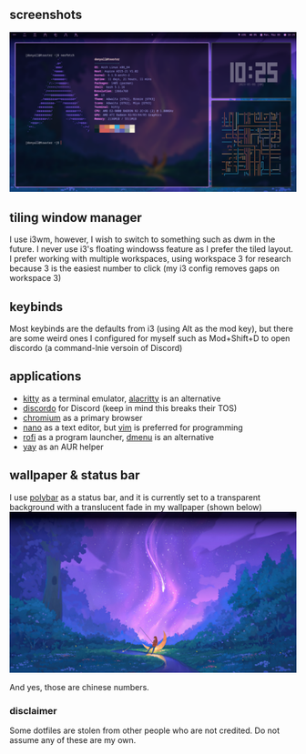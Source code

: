 ## screenshots

![alt text](https://github.com/DonYall/dotfiles/blob/main/screenshot.png?raw=true)

## tiling window manager

I use i3wm, however, I wish to switch to something such as dwm in the future. I never use i3's floating windowss feature as I prefer the tiled layout. I prefer working with multiple workspaces, using workspace 3 for research because 3 is the easiest number to click (my i3 config removes gaps on workspace 3)

## keybinds

Most keybinds are the defaults from i3 (using Alt as the mod key), but there are some weird ones I configured for myself such as Mod+Shift+D to open discordo (a command-lnie versoin of Discord)

## applications

* [kitty](https://archlinux.org/packages/community/x86_64/kitty) as a terminal emulator, [alacritty](https://archlinux.org/packages/community/x86_64/alacritty) is an alternative
* [discordo](https://aur.archlinux.org/packages/discordo-git) for Discord (keep in mind this breaks their TOS)
* [chromium](https://archlinux.org/packages/extra/x86_64/chromium) as a primary browser
* [nano](https://archlinux.org/packages/core/x86_64/nano) as a text editor, but [vim](https://archlinux.org/packages/extra/x86_64/vim) is preferred for programming
* [rofi](https://archlinux.org/packages/community/x86_64/rofi) as a program launcher, [dmenu](https://archlinux.org/packages/community/x86_64/dmenu) is an alternative
* [yay](https://aur.archlinux.org/packages/yay) as an AUR helper

## wallpaper & status bar

I use [polybar](https://archlinuxarm.org/packages/aarch64/polybar) as a status bar, and it is currently set to a transparent background with a translucent fade in my wallpaper (shown below)
![alt text](https://github.com/DonYall/dotfiles/blob/main/wallpaper/wallpaper.jpg?raw=true)

And yes, those are chinese numbers.

### disclaimer

Some dotfiles are stolen from other people who are not credited. Do not assume any of these are my own.
